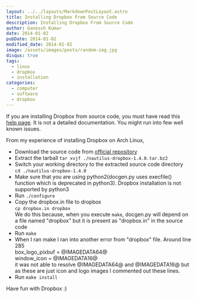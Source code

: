 ```yaml
---
layout: ../../layouts/MarkdownPostLayout.astro
title: Installing Dropbox From Source Code
description: Installing Dropbox From Source Code
author: Ganessh Kumar
date: 2014-01-02
pubDate: 2014-01-02
modified_date: 2014-01-02
image: /assets/images/posts/random-img.jpg
disqus: true
tags:
  - linux
  - dropbox
  - installation
categories:
  - computer
  - software
  - dropbox
---
```



If you are installing Dropbox from source code, you must have read this [help page](https://www.dropbox.com/help/247/en). It is not a detailed documentation. You might run into few well known issues.

From my experience of installing Dropbox on Arch Linux,

*  Download the source code from [official repository](https://www.dropbox.com/download?dl=packages/nautilus-dropbox-1.4.0.tar.bz2)
*  Extract the tarball
  `tar xvjf ./nautilus-dropbox-1.4.0.tar.bz2`
*  Switch your working directory to the extracted source code directory  
  `cd ./nautilus-dropbox-1.4.0`
*  Make sure that you are using python2(docgen.py uses execfile() function which is deprecated in python3). Dropbox installation is not supported by python3
*  Run `./configure`
*  Copy the dropbox.in file to dropbox  
   `cp dropbox.in dropbox`  
   We do this because, when you execute `make`, docgen.py will depend on a file named "dropbox" but it is present as "dropbox.in" in the source code
*  Run `make`
*  When I ran make I ran into another error from "dropbox" file. Around line 285  
    box_logo_pixbuf = @IMAGEDATA64@  
    window_icon = @IMAGEDATA16@  
   it was not able to resolve @IMAGEDATA64@ and @IMAGEDATA16@ but as these are just icon and logo images I commented out these lines.
*  Run `make install`

Have fun with Dropbox :)